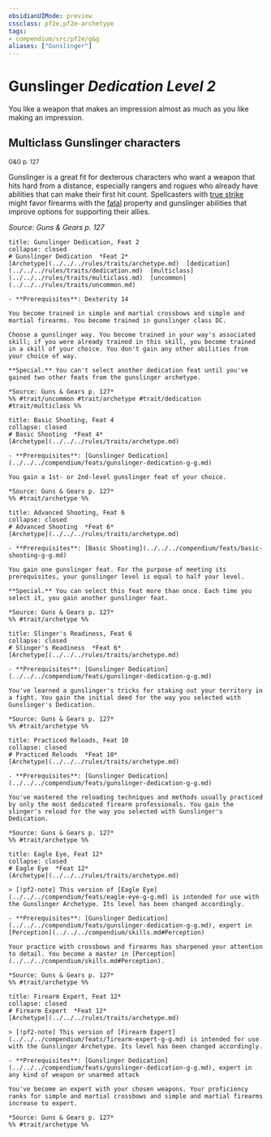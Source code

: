 ```yaml
---
obsidianUIMode: preview
cssclass: pf2e,pf2e-archetype
tags:
- compendium/src/pf2e/g&g
aliases: ["Gunslinger"]
---
```

# Gunslinger *Dedication Level 2*  

You like a weapon that makes an impression almost as much as you like making an impression.

## Multiclass Gunslinger characters
<sup>G&G p. 127</sup>

Gunslinger is a great fit for dexterous characters who want a weapon that hits hard from a distance, especially rangers and rogues who already have abilities that can make their first hit count. Spellcasters with [true strike](../../spells/true-strike.md) might favor firearms with the [fatal](../../../rules/traits/fatal.md) property and gunslinger abilities that improve options for supporting their allies.

*Source: Guns & Gears p. 127*

```ad-embed-feat
title: Gunslinger Dedication, Feat 2
collapse: closed
# Gunslinger Dedication  *Feat 2*  
[Archetype](../../../rules/traits/archetype.md)  [dedication](../../../rules/traits/dedication.md)  [multiclass](../../../rules/traits/multiclass.md)  [uncommon](../../../rules/traits/uncommon.md)  

- **Prerequisites**: Dexterity 14

You become trained in simple and martial crossbows and simple and martial firearms. You become trained in gunslinger class DC.

Choose a gunslinger way. You become trained in your way's associated skill; if you were already trained in this skill, you become trained in a skill of your choice. You don't gain any other abilities from your choice of way.

**Special.** You can't select another dedication feat until you've gained two other feats from the gunslinger archetype.

*Source: Guns & Gears p. 127*  
%% #trait/uncommon #trait/archetype #trait/dedication #trait/multiclass %%
```  

```ad-embed-feat
title: Basic Shooting, Feat 4
collapse: closed
# Basic Shooting  *Feat 4*  
[Archetype](../../../rules/traits/archetype.md)  

- **Prerequisites**: [Gunslinger Dedication](../../../compendium/feats/gunslinger-dedication-g-g.md)

You gain a 1st- or 2nd-level gunslinger feat of your choice.

*Source: Guns & Gears p. 127*  
%% #trait/archetype %%
```  

```ad-embed-feat
title: Advanced Shooting, Feat 6
collapse: closed
# Advanced Shooting  *Feat 6*  
[Archetype](../../../rules/traits/archetype.md)  

- **Prerequisites**: [Basic Shooting](../../../compendium/feats/basic-shooting-g-g.md)

You gain one gunslinger feat. For the purpose of meeting its prerequisites, your gunslinger level is equal to half your level.

**Special.** You can select this feat more than once. Each time you select it, you gain another gunslinger feat.

*Source: Guns & Gears p. 127*  
%% #trait/archetype %%
```  

```ad-embed-feat
title: Slinger's Readiness, Feat 6
collapse: closed
# Slinger's Readiness  *Feat 6*  
[Archetype](../../../rules/traits/archetype.md)  

- **Prerequisites**: [Gunslinger Dedication](../../../compendium/feats/gunslinger-dedication-g-g.md)

You've learned a gunslinger's tricks for staking out your territory in a fight. You gain the initial deed for the way you selected with Gunslinger's Dedication.

*Source: Guns & Gears p. 127*  
%% #trait/archetype %%
```  

```ad-embed-feat
title: Practiced Reloads, Feat 10
collapse: closed
# Practiced Reloads  *Feat 10*  
[Archetype](../../../rules/traits/archetype.md)  

- **Prerequisites**: [Gunslinger Dedication](../../../compendium/feats/gunslinger-dedication-g-g.md)

You've mastered the reloading techniques and methods usually practiced by only the most dedicated firearm professionals. You gain the slinger's reload for the way you selected with Gunslinger's Dedication.

*Source: Guns & Gears p. 127*  
%% #trait/archetype %%
```  

```ad-embed-feat
title: Eagle Eye, Feat 12*
collapse: closed
# Eagle Eye  *Feat 12*  
[Archetype](../../../rules/traits/archetype.md)  

> [!pf2-note] This version of [Eagle Eye](../../../compendium/feats/eagle-eye-g-g.md) is intended for use with the Gunslinger Archetype. Its level has been changed accordingly.

- **Prerequisites**: [Gunslinger Dedication](../../../compendium/feats/gunslinger-dedication-g-g.md), expert in [Perception](../../../compendium/skills.md#Perception)

Your practice with crossbows and firearms has sharpened your attention to detail. You become a master in [Perception](../../../compendium/skills.md#Perception).

*Source: Guns & Gears p. 127*  
%% #trait/archetype %%
```  

```ad-embed-feat
title: Firearm Expert, Feat 12*
collapse: closed
# Firearm Expert  *Feat 12*  
[Archetype](../../../rules/traits/archetype.md)  

> [!pf2-note] This version of [Firearm Expert](../../../compendium/feats/firearm-expert-g-g.md) is intended for use with the Gunslinger Archetype. Its level has been changed accordingly.

- **Prerequisites**: [Gunslinger Dedication](../../../compendium/feats/gunslinger-dedication-g-g.md), expert in any kind of weapon or unarmed attack

You've become an expert with your chosen weapons. Your proficiency ranks for simple and martial crossbows and simple and martial firearms increase to expert.

*Source: Guns & Gears p. 127*  
%% #trait/archetype %%
```
